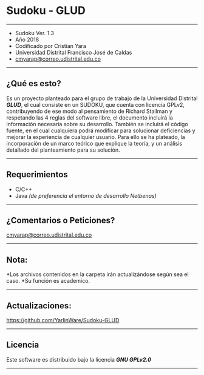 # Sudoku - GLUD
*************************************************  ******************
* Sudoku Ver. 1.3
* Año 2018
* Codificado por Cristian Yara 
* Universidad Distrital Francisco José de Caldas 
* cmyarap@correo.udistrital.edu.co 
*************************************************  ******************

¿Qué es esto?
-------------

Es un proyecto planteado para el grupo de trabajo de la Universidad Distrital **_GLUD_**, el cual consiste en un SUDOKU, que cuenta con licencia GPLv2, contribuyendo de ese modo al pensamiento de Richard Stallman y respetando las 4 reglas del software libre, el documento incluirá la información necesaria sobre su desarrollo. También se incluirá el código fuente, en el cual cualquiera podrá modificar para solucionar deficiencias y mejorar la experiencia de cualquier usuario. 
Para ello se ha plateado, la incorporación de un marco teórico que explique la teoría, y un análisis detallado del planteamiento para su solución.

-------------


## Requerimientos

+ C/C++
+ Java _(de preferencia el entorno de desarrollo Netbenas)_
------------------------

¿Comentarios o Peticiones?
------------------------

cmyarap@correo.udistrital.edu.co

------------------------

Nota:
--------

*Los archivos contenidos en la carpeta irán actualizándose según sea el caso.
*Su función es academico.

-------


Actualizaciones:
--------

https://github.com/YarlinWare/Sudoku-GLUD

-------
## Licencia ##

Este software es distribuido bajo la licencia **_GNU GPLv2.0_**

-------

